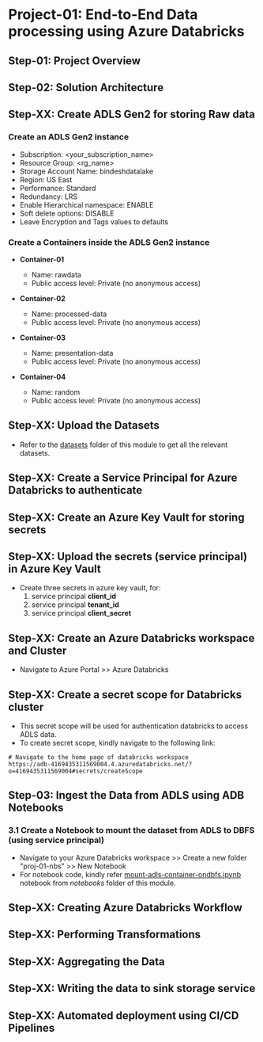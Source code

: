 # Project-01: End-to-End Data processing using Azure Databricks

## Step-01: Project Overview

## Step-02: Solution Architecture

## Step-XX: Create ADLS Gen2 for storing Raw data

### Create an ADLS Gen2 instance

- Subscription: <your_subscription_name>
- Resource Group: <rg_name>
- Storage Account Name: bindeshdatalake
- Region: US East
- Performance: Standard
- Redundancy: LRS
- Enable Hierarchical namespace: ENABLE
- Soft delete options: DISABLE
- Leave Encryption and Tags values to defaults

### Create a Containers inside the ADLS Gen2 instance

- **Container-01**

  - Name: rawdata
  - Public access level: Private (no anonymous access)

- **Container-02**

  - Name: processed-data
  - Public access level: Private (no anonymous access)

- **Container-03**

  - Name: presentation-data
  - Public access level: Private (no anonymous access)

- **Container-04**
  - Name: random
  - Public access level: Private (no anonymous access)

## Step-XX: Upload the Datasets

- Refer to the [datasets](./datasets) folder of this module to get all the relevant datasets.

## Step-XX: Create a Service Principal for Azure Databricks to authenticate

## Step-XX: Create an Azure Key Vault for storing secrets

## Step-XX: Upload the secrets (service principal) in Azure Key Vault

- Create three secrets in azure key vault, for:
  1. service principal **client_id**
  2. service principal **tenant_id**
  3. service principal **client_secret**

## Step-XX: Create an Azure Databricks workspace and Cluster

- Navigate to Azure Portal >> Azure Databricks

## Step-XX: Create a secret scope for Databricks cluster

- This secret scope will be used for authentication databricks to access ADLS data.
- To create secret scope, kindly navigate to the following link:

```
# Navigate to the home page of databricks workspace
https://adb-4169435311569004.4.azuredatabricks.net/?o=4169435311569004#secrets/createScope
```

## Step-03: Ingest the Data from ADLS using ADB Notebooks

### 3.1 Create a Notebook to mount the dataset from ADLS to DBFS (using service principal)

- Navigate to your Azure Databricks workspace >> Create a new folder "proj-01-nbs" >> New Notebook
- For notebook code, kindly refer [mount-adls-container-ondbfs.ipynb](./notebooks/mount-adls-container-ondbfs.ipynb) notebook from _notebooks_ folder of this module.

## Step-XX: Creating Azure Databricks Workflow

## Step-XX: Performing Transformations

## Step-XX: Aggregating the Data

## Step-XX: Writing the data to sink storage service

## Step-XX: Automated deployment using CI/CD Pipelines
